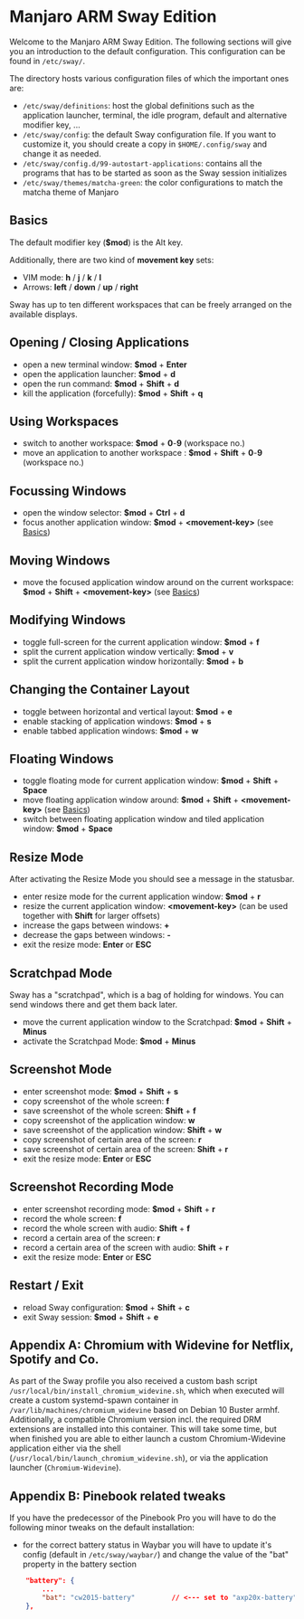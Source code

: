 # Manjaro ARM Sway Edition

Welcome to the Manjaro ARM Sway Edition. The following sections will give you an introduction to the default configuration. 
This configuration can be found in ```/etc/sway/```.

The directory hosts various configuration files of which the important ones are:

- ```/etc/sway/definitions```: host the global definitions such as the application launcher, terminal, the idle program, default and alternative modifier key, ...
- ```/etc/sway/config```: the default Sway configuration file. If you want to customize it, you should create a copy in ```$HOME/.config/sway``` and change it as needed.
- ```/etc/sway/config.d/99-autostart-applications```: contains all the programs that has to be started as soon as the Sway session initializes
- ```/etc/sway/themes/matcha-green```: the color configurations to match the matcha theme of Manjaro

## Basics

The default modifier key (**$mod**) is the Alt key.

Additionally, there are two kind of **movement key** sets:

- VIM mode: **h** / **j** / **k** / **l**
- Arrows: **left** / **down** / **up** / **right**

Sway has up to ten different workspaces that can be freely arranged on the available displays.

## Opening / Closing Applications

- open a new terminal window: **$mod** + **Enter**
- open the application launcher: **$mod** + **d**
- open the run command: **$mod** + **Shift** + **d**
- kill the application (forcefully): **$mod** + **Shift** + **q**

## Using Workspaces

- switch to another workspace: **$mod** + **0**-**9** (workspace no.)
- move an application to another workspace : **$mod** + **Shift** + **0**-**9** (workspace no.)

## Focussing Windows

- open the window selector: **$mod** + **Ctrl** + **d** 
- focus another application window: **$mod** + **\<movement-key\>** (see [Basics](#Basics))

## Moving Windows

- move the focused application window around on the current workspace: **$mod** + **Shift** + **\<movement-key\>** (see [Basics](#Basics))

## Modifying Windows

- toggle full-screen for the current application window: **$mod** + **f**
- split the current application window vertically: **$mod** + **v**
- split the current application window horizontally: **$mod** + **b**

## Changing the Container Layout

- toggle between horizontal and vertical layout: **$mod** + **e**
- enable stacking of application windows: **$mod** + **s**
- enable tabbed application windows: **$mod** + **w**

## Floating Windows

- toggle floating mode for current application window: **$mod** + **Shift** + **Space**
- move floating application window around: **$mod** + **Shift** + **\<movement-key\>** (see [Basics](#Basics))
- switch between floating application window and tiled application window: **$mod** + **Space**

## Resize Mode

After activating the Resize Mode you should see a message in the statusbar.

- enter resize mode for the current application window: **$mod** + **r**
- resize the current application window: **\<movement-key\>** (can be used together with **Shift** for larger offsets)
- increase the gaps between windows: **+**
- decrease the gaps between windows: **-**
- exit the resize mode: **Enter** or **ESC**

## Scratchpad Mode

Sway has a "scratchpad", which is a bag of holding for windows.  You can send windows there and get them back later.

- move the current application window to the Scratchpad: **$mod** + **Shift** + **Minus**
- activate the Scratchpad Mode: **$mod** + **Minus**

## Screenshot Mode

- enter screenshot mode: **$mod** + **Shift** + **s**
- copy screenshot of the whole screen: **f**
- save screenshot of the whole screen: **Shift** + **f**
- copy screenshot of the application window: **w**
- save screenshot of the application window: **Shift** + **w**
- copy screenshot of certain area of the screen: **r**
- save screenshot of certain area of the screen: **Shift** + **r**
- exit the resize mode: **Enter** or **ESC**

## Screenshot Recording Mode

- enter screenshot recording mode: **$mod** + **Shift** + **r**
- record the whole screen: **f**
- record the whole screen with audio: **Shift** + **f**
- record a certain area of the screen: **r**
- record a certain area of the screen with audio: **Shift** + **r**
- exit the resize mode: **Enter** or **ESC**

## Restart / Exit

- reload Sway configuration: **$mod** + **Shift** + **c**
- exit Sway session: **$mod** + **Shift** + **e**

## Appendix A: Chromium with Widevine for Netflix, Spotify and Co.

As part of the Sway profile you also received a custom bash script `/usr/local/bin/install_chromium_widevine.sh`, which when executed will create a custom systemd-spawn container in `/var/lib/machines/chromium_widevine` based on Debian 10 Buster armhf. Additionally, a compatible Chromium version incl. the required DRM extensions are installed into this container. This will take some time, but when finished you are able to either launch a custom Chromium-Widevine application either via the shell (`/usr/local/bin/launch_chromium_widevine.sh`), or via the application launcher (`Chromium-Widevine`).

## Appendix B: Pinebook related tweaks

If you have the predecessor of the Pinebook Pro you will have to do the following minor tweaks on the default installation:

- for the correct battery status in Waybar you will have to update it's config (default in `/etc/sway/waybar/`) and change the value of the "bat" property in the battery section

```json
    "battery": {
        ...
        "bat": "cw2015-battery"         // <--- set to "axp20x-battery" for Pinebook
    },
```
